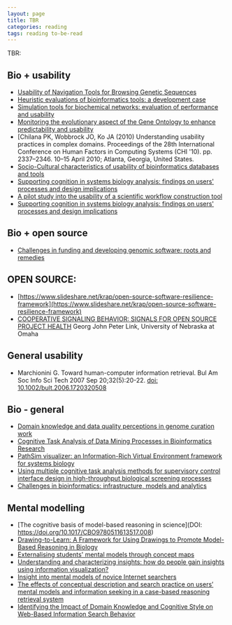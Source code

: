 ```yaml
---
layout: page
title: TBR
categories: reading
tags: reading to-be-read
---
```


TBR:

## Bio + usability  

- [Usability of Navigation Tools for Browsing Genetic Sequences](http://dl.acm.org/citation.cfm?id=1862287)
- [Heuristic evaluations of bioinformatics tools: a development case](http://link.springer.com/chapter/10.1007/978-3-642-02574-7_37)
- [Simulation tools for biochemical networks: evaluation of performance and usability](http://bioinformatics.oxfordjournals.org/content/21/3/357.short)
- [Monitoring the evolutionary aspect of the Gene Ontology to enhance predictability and usability](http://bmcbioinformatics.biomedcentral.com/articles/10.1186/1471-2105-9-S3-S7)
- [Chilana PK, Wobbrock JO, Ko JA (2010) Understanding usability practices in complex domains. Proceedings of the 28th International Conference on Human Factors in Computing Systems (CHI '10). pp. 2337–2346. 10–15 April 2010; Atlanta, Georgia, United States.
- [Socio-Cultural characteristics of usability of bioinformatics databases and tools](http://www.tandfonline.com/doi/abs/10.1179/030801811X12941390545726)
- [Supporting cognition in systems biology analysis: findings on users' processes and design implications](http://j-biomed-discovery.biomedcentral.com/articles/10.1186/1747-5333-4-2)
- [A pilot study into the usability of a scientific workflow construction tool](http://dspace.ucalgary.ca/handle/1880/46486)
- [Supporting cognition in systems biology analysis: findings on users' processes and design implications](http://j-biomed-discovery.biomedcentral.com/articles/10.1186/1747-5333-4-2)

## Bio + open source

- [Challenges in funding and developing genomic software: roots and remedies](https://genomebiology.biomedcentral.com/articles/10.1186/s13059-019-1763-7)

## OPEN SOURCE:

- [https://www.slideshare.net/krap/open-source-software-resilience-framework](https://www.slideshare.net/krap/open-source-software-resilience-framework)
- [COOPERATIVE SIGNALING BEHAVIOR: SIGNALS FOR OPEN SOURCE PROJECT HEALTH](https://digitalcommons.unomaha.edu/isqastudent/1/) Georg John Peter Link, University of Nebraska at Omaha

## General usability

- Marchionini G. Toward human-computer information retrieval. Bul Am Soc Info Sci Tech 2007 Sep 20;32(5):20-22. [doi:
10.1002/bult.2006.1720320508](https://onlinelibrary.wiley.com/doi/full/10.1002/bult.2006.1720320508)

## Bio - general

- [Domain knowledge and data quality perceptions in genome curation work](https://doi-org.manchester.idm.oclc.org/10.1108/JD-08-2013-0104)
- [Cognitive Task Analysis of Data Mining Processes in Bioinformatics Research](https://doi-org.manchester.idm.oclc.org/10.1177%2F154193120404800533)
- [PathSim visualizer: an Information-Rich Virtual Environment framework for systems biology](https://doi-org.manchester.idm.oclc.org/10.1145/985040.985042)
- [Using multiple cognitive task analysis methods for supervisory control interface design in high-throughput biological screening processes](https://doi-org.manchester.idm.oclc.org/10.1007/s10111-006-0029-9)
- [Challenges in bioinformatics: infrastructure, models and analytics](https://doi.org/10.1016/S0167-7799\(01\)01603-1)

## Mental modelling

- [The cognitive basis of model-based reasoning in science](DOI: https://doi.org/10.1017/CBO9780511613517.008)
- [Drawing-to-Learn: A Framework for Using Drawings to Promote Model-Based Reasoning in Biology](https://doi.org/10.1187/cbe.14-08-0128)
- [Externalising students' mental models through concept maps](https://doi-org.manchester.idm.oclc.org/10.1080/00219266.2007.9656078)
- [Understanding and characterizing insights: how do people gain insights using information visualization?](https://doi-org.manchester.idm.oclc.org/10.1145/1377966.1377971)
- [Insight into mental models of novice Internet searchers](https://doi-org.manchester.idm.oclc.org/10.1145/792704.792711)
- [The effects of conceptual description and search practice on users’ mental models and information seeking in a case-based reasoning retrieval system](https://doi.org/10.1016/j.ipm.2007.03.008)
- [Identifying the Impact of Domain Knowledge and Cognitive Style on Web-Based Information Search Behavior ](https://doi-org.manchester.idm.oclc.org/10.2190/T6R2-5111-5805-10MT)
